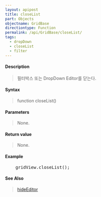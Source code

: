 ```yaml
---
layout: apipost
title: closeList
part: Objects
objectname: GridBase
directiontype: Function
permalink: /api/GridBase/closeList/
tags:
  - dropDown
  - closeList
  - filter
---
```



#### Description

> 필터박스 또는 DropDown Editor를 닫는다.

#### Syntax

> function closeList()

#### Parameters

> None.

#### Return value

> None.

#### Example

<pre class="prettyprint">
    gridView.closeList();
</pre>

#### See Also
> [hideEditor](/api/GridBase/hideEditor)